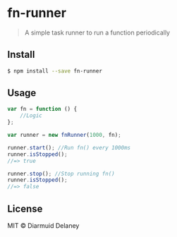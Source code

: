 # fn-runner

> A simple task runner to run a function periodically


## Install

```sh
$ npm install --save fn-runner
```


## Usage

```js
var fn = function () {
    //Logic
};

var runner = new fnRunner(1000, fn);

runner.start(); //Run fn() every 1000ms
runner.isStopped();
//=> true

runner.stop(); //Stop running fn()
runner.isStopped();
//=> false
```


## License

MIT © Diarmuid Delaney